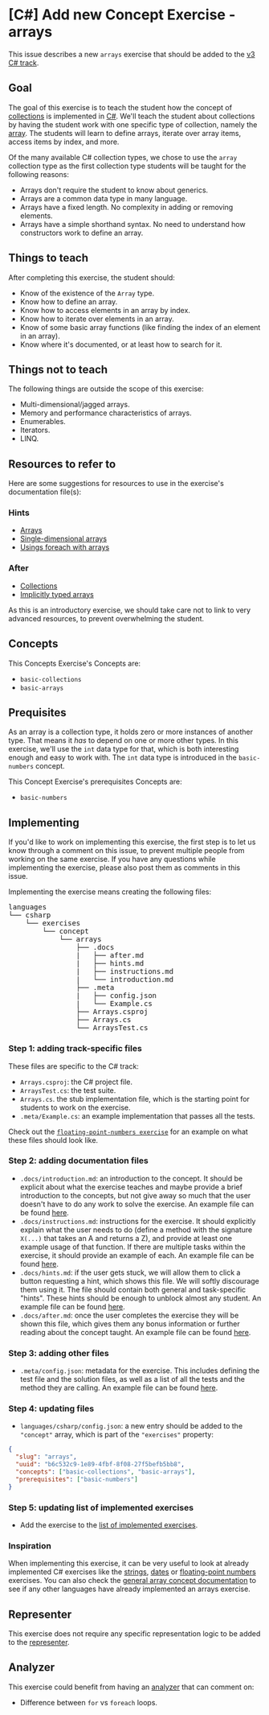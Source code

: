 # [C#] Add new Concept Exercise - arrays

This issue describes a new `arrays` exercise that should be added to the [v3 C# track][csharp].

## Goal

The goal of this exercise is to teach the student how the concept of [collections][collection] is implemented in [C#][microsoft.com-collections]. We'll teach the student about collections by having the student work with one specific type of collection, namely the [array][array]. The students will learn to define arrays, iterate over array items, access items by index, and more.

Of the many available C# collection types, we chose to use the `array` collection type as the first collection type students will be taught for the following reasons:

- Arrays don't require the student to know about generics.
- Arrays are a common data type in many language.
- Arrays have a fixed length. No complexity in adding or removing elements.
- Arrays have a simple shorthand syntax. No need to understand how constructors work to define an array.

## Things to teach

After completing this exercise, the student should:

- Know of the existence of the `Array` type.
- Know how to define an array.
- Know how to access elements in an array by index.
- Know how to iterate over elements in an array.
- Know of some basic array functions (like finding the index of an element in an array).
- Know where it's documented, or at least how to search for it.

## Things not to teach

The following things are outside the scope of this exercise:

- Multi-dimensional/jagged arrays.
- Memory and performance characteristics of arrays.
- Enumerables.
- Iterators.
- LINQ.

## Resources to refer to

Here are some suggestions for resources to use in the exercise's documentation file(s):

### Hints

- [Arrays][microsoft.com-arrays]
- [Single-dimensional arrays][microsoft.com-single-dimensional-arrays]
- [Usings foreach with arrays][microsoft.com-foreach-with-arrays]

### After

- [Collections][microsoft.com-collections]
- [Implicitly typed arrays][microsoft.com-implicitly-typed-arrays]

As this is an introductory exercise, we should take care not to link to very advanced resources, to prevent overwhelming the student.

## Concepts

This Concepts Exercise's Concepts are:

- `basic-collections`
- `basic-arrays`

## Prequisites

As an array is a collection type, it holds zero or more instances of another type. That means it _has_ to depend on one or more other types. In this exercise, we'll use the `int` data type for that, which is both interesting enough and easy to work with. The `int` data type is introduced in the `basic-numbers` concept.

This Concept Exercise's prerequisites Concepts are:

- `basic-numbers`

## Implementing

If you'd like to work on implementing this exercise, the first step is to let us know through a comment on this issue, to prevent multiple people from working on the same exercise. If you have any questions while implementing the exercise, please also post them as comments in this issue.

Implementing the exercise means creating the following files:

<pre>
languages
└── csharp
    └── exercises
        └── concept
            └── arrays
                ├── .docs
                |   ├── after.md
                |   ├── hints.md
                |   ├── instructions.md
                |   └── introduction.md
                ├── .meta
                |   ├── config.json
                |   └── Example.cs
                ├── Arrays.csproj
                ├── Arrays.cs
                └── ArraysTest.cs
</pre>

### Step 1: adding track-specific files

These files are specific to the C# track:

- `Arrays.csproj`: the C# project file.
- `ArraysTest.cs`: the test suite.
- `Arrays.cs`. the stub implementation file, which is the starting point for students to work on the exercise.
- `.meta/Example.cs`: an example implementation that passes all the tests.

Check out the [`floating-point-numbers exercise`][concept-exercises-floating-point-numbers] for an example on what these files should look like.

### Step 2: adding documentation files

- `.docs/introduction.md`: an introduction to the concept. It should be explicit about what the exercise teaches and maybe provide a brief introduction to the concepts, but not give away so much that the user doesn't have to do any work to solve the exercise. An example file can be found [here][introduction.md].
- `.docs/instructions.md`: instructions for the exercise. It should explicitly explain what the user needs to do (define a method with the signature `X(...)` that takes an A and returns a Z), and provide at least one example usage of that function. If there are multiple tasks within the exercise, it should provide an example of each. An example file can be found [here][instructions.md].
- `.docs/hints.md`: if the user gets stuck, we will allow them to click a button requesting a hint, which shows this file. We will softly discourage them using it. The file should contain both general and task-specific "hints". These hints should be enough to unblock almost any student. An example file can be found [here][hints.md].
- `.docs/after.md`: once the user completes the exercise they will be shown this file, which gives them any bonus information or further reading about the concept taught. An example file can be found [here][after.md].

### Step 3: adding other files

- `.meta/config.json`: metadata for the exercise. This includes defining the test file and the solution files, as well as a list of all the tests and the method they are calling. An example file can be found [here][meta-config.json].

### Step 4: updating files

- `languages/csharp/config.json`: a new entry should be added to the `"concept"` array, which is part of the `"exercises"` property:

```json
{
  "slug": "arrays",
  "uuid": "b6c532c9-1e89-4fbf-8f08-27f5befb5bb8",
  "concepts": ["basic-collections", "basic-arrays"],
  "prerequisites": ["basic-numbers"]
}
```

### Step 5: updating list of implemented exercises

- Add the exercise to the [list of implemented exercises][concept-exercises].

### Inspiration

When implementing this exercise, it can be very useful to look at already implemented C# exercises like the [strings][concept-exercises-strings], [dates][concept-exercises-dates] or [floating-point numbers][concept-exercises-floating-point-numbers] exercises. You can also check the [general array concept documentation][array] to see if any other languages have already implemented an arrays exercise.

## Representer

This exercise does not require any specific representation logic to be added to the [representer][representer].

## Analyzer

This exercise could benefit from having an [analyzer][analyzer] that can comment on:

- Difference between `for` vs `foreach` loops.

[microsoft.com-arrays]: https://docs.microsoft.com/en-us/dotnet/csharp/programming-guide/arrays/
[microsoft.com-collections]: https://docs.microsoft.com/en-us/dotnet/csharp/programming-guide/concepts/collections
[microsoft.com-foreach-with-arrays]: https://docs.microsoft.com/en-us/dotnet/csharp/programming-guide/arrays/using-foreach-with-arrays
[microsoft.com-single-dimensional-arrays]: https://docs.microsoft.com/en-us/dotnet/csharp/programming-guide/arrays/single-dimensional-arrays
[microsoft.com-implicitly-typed-arrays]: https://docs.microsoft.com/en-us/dotnet/csharp/programming-guide/arrays/implicitly-typed-arrays
[array]: https://github.com/exercism/v3/blob/master/reference/types/array.md
[collection]: https://github.com/exercism/v3/blob/master/reference/types/collection.md
[csharp]: https://github.com/exercism/v3/blob/master/languages/csharp/README.md
[concept-exercises-strings]: https://github.com/exercism/v3/tree/master/languages/csharp/exercises/concept/strings
[concept-exercises-dates]: https://github.com/exercism/v3/tree/master/languages/csharp/exercises/concept/dates
[concept-exercises-floating-point-numbers]: https://github.com/exercism/v3/tree/master/languages/csharp/exercises/concept/numbers-floating-point
[analyzer]: https://github.com/exercism/csharp-analyzer
[representer]: https://github.com/exercism/csharp-representer
[after.md]: https://github.com/exercism/v3/blob/master/languages/csharp/exercises/concept/numbers-floating-point/.docs/after.md
[hints.md]: https://github.com/exercism/v3/blob/master/languages/csharp/exercises/concept/numbers-floating-point/.docs/hints.md
[introduction.md]: https://github.com/exercism/v3/blob/master/languages/csharp/exercises/concept/numbers-floating-point/.docs/introduction.md
[instructions.md]: https://github.com/exercism/v3/blob/master/languages/csharp/exercises/concept/numbers-floating-point/.docs/instructions.md
[meta-config.json]: https://github.com/exercism/v3/blob/master/languages/csharp/exercises/concept/numbers-floating-point/.meta/config.json
[concept-exercises]: https://github.com/exercism/v3/tree/master/languages/csharp/exercises/concept/README.md
